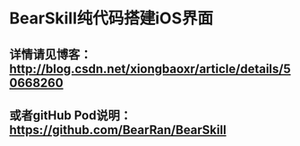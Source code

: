 # BearSkill纯代码搭建iOS界面

## 详情请见博客：http://blog.csdn.net/xiongbaoxr/article/details/50668260
## 或者gitHub Pod说明：https://github.com/BearRan/BearSkill
